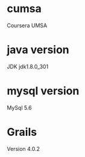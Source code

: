 # cumsa
Coursera UMSA
# java version
JDK jdk1.8.0_301 
# mysql version
MySql 5.6
# Grails
Version 4.0.2
